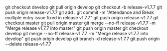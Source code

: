 git checkout develop
git pull origin develop
git checkout -b release-v1.7.7
git push origin release-v1.7.7
git add .
git commit -m "Attendance and Break multiple entry issue fixed in release v1.7.7"
git push origin release-v1.7.7
git checkout master
git pull origin master
git merge --no-ff release-v1.7.7 -m "Merge release v1.7.7 into master"
git push origin master
git checkout develop
git merge --no-ff release-v1.7.7 -m "Merge release v1.7.7 into develop"
git push origin develop
git branch -d release-v1.7.7
git push origin --delete release-v1.7.7
